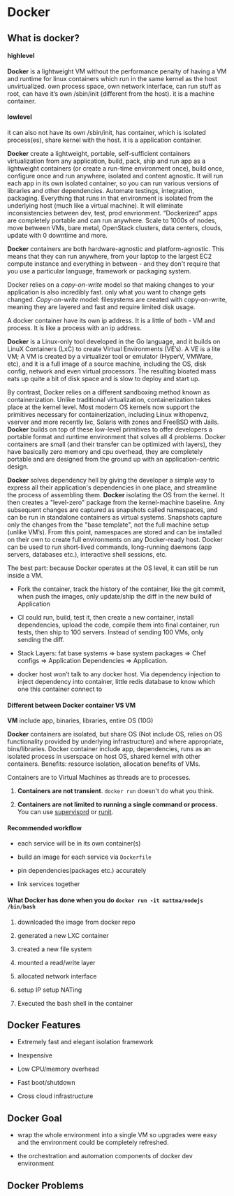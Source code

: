 # Docker

## What is **docker**?

#### highlevel

**Docker** is a lightweight VM without the performance penalty of having a VM and runtime for linux containers which run in the same kernel as the host unvirtualized. own process space, own network interface, can run stuff as root, can have it’s own /sbin/init (different from the host). it is a machine container.

#### lowlevel
it can also not have its own /sbin/init,  has container, which is isolated process(es), share kernel with the host. it is a application container.

**Docker** create a lightweight, portable, self-sufficient containers virtualization from any application, build, pack, ship and run app as a lightweight containers (or create a run-time environment once), build once, configure once and run anywhere, isolated and content agnostic. It will run each app in its own isolated container, so you can run various versions of libraries and other dependencies.  Automate testings, integration, packaging. Everything that runs in that environment is isolated from the underlying host (much like a virtual machine). It will eliminate inconsistencies between dev, test, prod envrionment. “Dockerized” apps are completely portable and can run anywhere. Scale to 1000s of nodes, move between VMs, bare metal, OpenStack clusters, data centers, clouds, update with 0 downtime and more.

**Docker** containers are both hardware-agnostic and platform-agnostic. This means that they can run anywhere, from your laptop to the largest EC2 compute instance and everything in between - and they don't require that you use a particular language, framework or packaging system.

Docker relies on a *copy-on-write* model so that making changes to your application is also incredibly fast. only what you want to change gets changed. *Copy-on-write* model: filesystems are created with copy-on-write, meaning they are layered and fast and require limited disk usage.

A docker container have its own ip address. It is a little of both - VM and process. It is like a process with an ip address.

**Docker** is a Linux-only tool developed in the Go language, and it builds on LinuX Containers (LxC) to create Virtual Environments (VE’s). A VE is a lite VM; A VM is created by a virtualizer tool or emulator (HyperV, VMWare, etc), and it is a full image of a source machine, including the OS, disk config, network and even virtual processors. The resulting bloated mass eats up quite a bit of disk space and is slow to deploy and start up.

By contrast, Docker relies on a different sandboxing method known as containerization. Unlike traditional virtualization, containerization takes place at the kernel level. Most modern OS kernels now support the primitives necessary for containerization, including Linux withopenvz, vserver and more recently lxc, Solaris with zones and FreeBSD with Jails. **Docker** builds on top of these low-level primitives to offer developers a portable format and runtime environment that solves all 4 problems. Docker containers are small (and their transfer can be optimized with layers), they have basically zero memory and cpu overhead, they are completely portable and are designed from the ground up with an application-centric design.

**Docker** solves dependency hell by giving the developer a simple way to express all their application's dependencies in one place, and streamline the process of assembling them. **Docker** isolating the OS from the kernel. It then creates a "level-zero" package from the kernel-machine baseline. Any subsequent changes are captured as snapshots called namespaces, and can be run in standalone containers as virtual systems. Snapshots capture only the changes from the "base template", not the full machine setup (unlike VM’s). From this point, namespaces are stored and can be installed on their own to create full environments on any Docker-ready host. Docker can be used to run short-lived commands, long-running daemons (app servers, databases etc.), interactive shell sessions, etc.

The best part: because Docker operates at the OS level, it can still be run inside a VM.

- Fork the container, track the history of the container, like the git commit, when push the images, only update/ship the diff in the new build of Application

- CI could run, build, test it, then create a new container, install dependencies, upload the code, compile them into final container, run tests, then ship to 100 servers. Instead of sending 100 VMs, only sending the diff.

- Stack Layers:  fat base systems => base system packages => Chef configs => Application Dependencies => Application.

- docker host won’t talk to any docker host. Via dependency injection to inject dependency into container, little redis database to know which one this container connect to


#### Different between Docker container VS VM

**VM** include app, binaries, libraries, entire OS (10G)

**Docker** containers are isolated, but share OS (Not include OS, relies on OS functionality provided by underlying infrastructure) and where appropriate, bins/libraries. Docker container include app, dependencies, runs as an isolated process in userspace on host OS, shared kernel with other containers. Benefits: resource isolation, allocation benefits of VMs.

Containers are to Virtual Machines as threads are to processes.

1. __Containers are not transient__.  `docker run` doesn't do what you think.

2. __Containers are not limited to running a single command or process.__  You can use [supervisord](http://docs.docker.io/examples/using_supervisord/) or [runit](https://github.com/phusion/baseimage-docker).

#### Recommended workflow

- each service will be in its own container(s)

- build an image for each service via `Dockerfile`

- pin dependencies(packages etc.) accurately

- link services together


#### What Docker has done when you do `docker run -it mattma/nodejs /bin/bash`

1. downloaded the image from docker repo

2. generated a new LXC container

3. created a new file system

4. mounted a read/write layer

5. allocated network interface

6. setup IP setup NATing

7. Executed the bash shell in the container

## Docker Features

- Extremely fast and elegant isolation framework

- Inexpensive

- Low CPU/memory overhead

- Fast boot/shutdown

- Cross cloud infrastructure

## Docker Goal

- wrap the whole environment into a single VM so upgrades were easy and the environment could be completely refreshed.

- the orchestration and automation components of docker dev environment 

## Docker Problems

